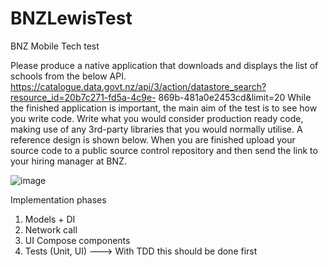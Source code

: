 # BNZLewisTest
BNZ Mobile  Tech test

Please produce a native application that downloads and displays the list of schools from the below
API.
https://catalogue.data.govt.nz/api/3/action/datastore_search?resource_id=20b7c271-fd5a-4c9e-
869b-481a0e2453cd&limit=20
While the finished application is important, the main aim of the test is to see how you write code.
Write what you would consider production ready code, making use of any 3rd-party libraries that you
would normally utilise.
A reference design is shown below.
When you are finished upload your source code to a public source control repository and then send
the link to your hiring manager at BNZ.


![image](https://user-images.githubusercontent.com/5883079/215658835-a02d7c67-a3ed-4361-bc7a-bf0d22f34676.png)


Implementation phases

1) Models + DI
2) Network call
3) UI Compose components
4) Tests (Unit, UI) ---> With TDD this should be done first
